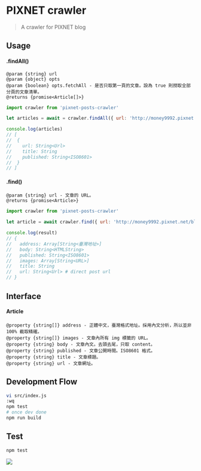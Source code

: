 # PIXNET crawler

> A crawler for PIXNET blog

## Usage

#### .findAll()

```
@param {string} url
@param {object} opts
@param {boolean} opts.fetchAll - 是否只取第一頁的文章。設為 true 則撈取全部分頁的文章清單。
@returns {promise<Article[]>}
```

```js
import crawler from 'pixnet-posts-crawler'

let articles = await = crawler.findAll({ url: 'http://money9992.pixnet.net/blog' })

console.log(articles)
// [
//  {
//    url: String<Url>
//    title: String
//    published: String<ISO8601>
//  }
// ]
```

#### .find()

```
@param {string} url - 文章的 URL。
@returns {promise<Article>}
```

```js
import crawler from 'pixnet-posts-crawler'

let article = await crawler.find({ url: 'http://money9992.pixnet.net/blog/post/427735169' })

console.log(result)
// {
//   address: Array[String<臺灣地址>]
//   body: String<HTMLString>
//   published: String<ISO8601>
//   images: Array[String<URL>]
//   title: String
//   url: String<Url> # direct post url
// }
```

## Interface

#### Article

```
@property {string[]} address - 正體中文，臺灣格式地址。採用內文分析，所以並非 100% 截取精確。
@property {string[]} images - 文章內所有 img 標籤的 URL。
@property {string} body - 文章內文。去頭去尾，只取 content。
@property {string} published - 文章公開時間。ISO8601 格式。
@property {string} title - 文章標題。
@property {string} url - 文章網址。
```

## Development Flow

```sh
vi src/index.js
:wq
npm test
# once dev done
npm run build
```

## Test

```sh
npm test
```

![](http://i.imgur.com/HFxUVHo.png)
